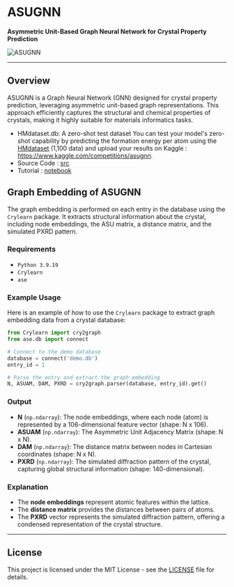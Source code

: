 
# ASUGNN

**Asymmetric Unit-Based Graph Neural Network for Crystal Property Prediction**

![ASUGNN](https://github.com/user-attachments/assets/ecd5c325-a1a6-49f1-9f41-c4fc4aa48c1f)

---

## Overview

ASUGNN is a Graph Neural Network (GNN) designed for crystal property prediction, leveraging asymmetric unit-based graph representations. This approach efficiently captures the structural and chemical properties of crystals, making it highly suitable for materials informatics tasks.


+ HMdataset.db: A zero-shot test dataset
You can test your model's zero-shot capability by predicting the formation energy per atom using the [HMdataset](https://huggingface.co/caobin/ASUGNN/blob/main/README.md) (1,100 data) and upload your results on Kaggle : https://www.kaggle.com/competitions/asugnn.
+ Source Code : [src](https://github.com/AI4Cr/ASUGNN/tree/main/src)
+ Tutorial : [notebook](https://github.com/AI4Cr/ASUGNN/blob/main/Tutorial.ipynb)

## Graph Embedding of ASUGNN

The graph embedding is performed on each entry in the database using the `Crylearn` package. It extracts structural information about the crystal, including node embeddings, the ASU matrix, a distance matrix, and the simulated PXRD pattern.


### Requirements

- `Python 3.9.19`
- `Crylearn`
- `ase`

### Example Usage

Here is an example of how to use the `Crylearn` package to extract graph embedding data from a crystal database:

```python
from Crylearn import cry2graph
from ase.db import connect

# Connect to the demo database
database = connect('demo.db')
entry_id = 1

# Parse the entry and extract the graph embedding
N, ASUAM, DAM, PXRD = cry2graph.parser(database, entry_id).get()
```

### Output

- **N** (`np.ndarray`): The node embeddings, where each node (atom) is represented by a 106-dimensional feature vector (shape: N x 106).
- **ASUAM** (`np.ndarray`): The Asymmetric Unit Adjacency Matrix (shape: N x N).
- **DAM** (`np.ndarray`): The distance matrix between nodes in Cartesian coordinates (shape: N x N).
- **PXRD** (`np.ndarray`): The simulated diffraction pattern of the crystal, capturing global structural information (shape: 140-dimensional).

### Explanation

- The **node embeddings** represent atomic features within the lattice.
- The **distance matrix** provides the distances between pairs of atoms.
- The **PXRD** vector represents the simulated diffraction pattern, offering a condensed representation of the crystal structure.

---

## License

This project is licensed under the MIT License - see the [LICENSE](./LICENSE) file for details.



